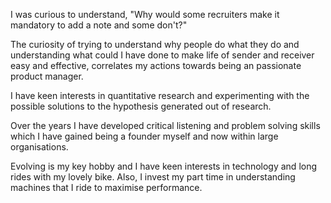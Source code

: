 I was curious to understand, "Why would some recruiters make it mandatory to add a note and some don't?"

The curiosity of trying to understand why people do what they do and understanding what could I have done to make life of sender and receiver easy and effective, correlates my actions towards being an passionate product manager. 

I have keen interests in quantitative research and experimenting with the possible solutions to the hypothesis generated out of research. 

Over the years I have developed critical listening and problem solving skills which I have gained being a founder myself and now within large organisations. 

Evolving is my key hobby and I have keen interests in technology and long rides with my lovely bike. Also, I invest my part time in understanding machines that I ride to maximise performance. 

